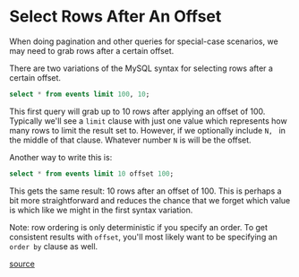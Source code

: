 # Select Rows After An Offset

When doing pagination and other queries for special-case scenarios, we may need
to grab rows after a certain offset.

There are two variations of the MySQL syntax for selecting rows after a certain
offset.

```sql
select * from events limit 100, 10;
```

This first query will grab up to 10 rows after applying an offset of 100.
Typically we'll see a `limit` clause with just one value which represents how
many rows to limit the result set to. However, if we optionally include `N, `
in the middle of that clause. Whatever number `N` is will be the offset.

Another way to write this is:

```sql
select * from events limit 10 offset 100;
```

This gets the same result: 10 rows after an offset of 100. This is perhaps a
bit more straightforward and reduces the chance that we forget which value is
which like we might in the first syntax variation.

Note: row ordering is only deterministic if you specify an order. To get
consistent results with `offset`, you'll most likely want to be specifying an
`order by` clause as well.

[source](https://dev.mysql.com/doc/refman/8.0/en/select.html)
